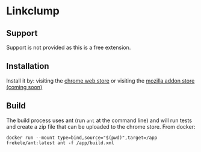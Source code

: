 # Linkclump

## Support
Support is not provided as this is a free extension.

## Installation
Install it by:
visiting the [chrome web store](https://chrome.google.com/webstore/detail/linkclump/lfpjkncokllnfokkgpkobnkbkmelfefj)
or
visiting the [mozilla addon store (coming soon)](https://addons.mozilla.org)

## Build
The build process uses ant (run `ant` at the command line) and will run tests and create a zip file that can be uploaded to the chrome store. From docker:

```
docker run --mount type=bind,source="$(pwd)",target=/app frekele/ant:latest ant -f /app/build.xml
```
